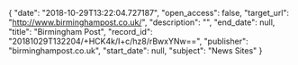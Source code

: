{
  "date": "2018-10-29T13:22:04.727187", 
  "open_access": false, 
  "target_url": "http://www.birminghampost.co.uk/", 
  "description": "", 
  "end_date": null, 
  "title": "Birmingham Post", 
  "record_id": "20181029T132204/+HCK4k/I+c/hz8/rBwxYNw==", 
  "publisher": "birminghampost.co.uk", 
  "start_date": null, 
  "subject": "News Sites"
}

